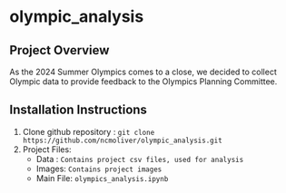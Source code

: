 # olympic_analysis

## Project Overview 
As the 2024 Summer Olympics comes to a close, we decided to collect Olympic data to provide feedback to the Olympics Planning Committee. 

## Installation Instructions
1. Clone github repository : `git clone https://github.com/ncmoliver/olympic_analysis.git`
2. Project Files:
    * Data : `Contains project csv files, used for analysis`
    * Images: `Contains project images`
    * Main File: `olympics_analysis.ipynb`
